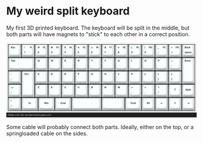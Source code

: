 # My weird split keyboard

My first 3D printed keyboard. The keyboard will be split in the middle, but both parts will have magnets to "stick" to each other in a correct position.

![keyboard](keyboard.png)


Some cable will probably connect both parts. Ideally, either on the top, or a springloaded cable on the sides.
